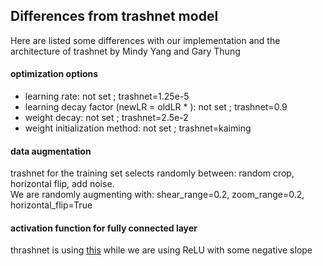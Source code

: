 ## Differences from trashnet model
Here are listed some differences with our implementation and the architecture of trashnet by Mindy Yang and Gary Thung

#### optimization options
- learning rate: not set ; trashnet=1.25e-5
- learning decay factor (newLR = oldLR * <lrDecayFactor>): not set ; trashnet=0.9
- weight decay: not set ; trashnet=2.5e-2
- weight initialization method: not set ; trashnet=kaiming

#### data augmentation
trashnet for the training set selects randomly between: random crop, horizontal flip, add noise.\
We are randomly augmenting with: shear_range=0.2, zoom_range=0.2, horizontal_flip=True

#### activation function for fully connected layer
thrashnet is using [this](https://pytorch.org/docs/stable/nn.html#threshold) while we are using ReLU with some negative slope

